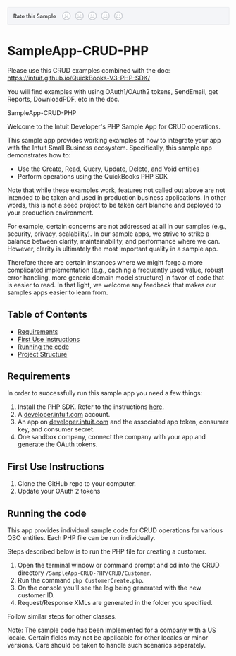[![Sample Banner](views/Sample.png)][ss1]

# SampleApp-CRUD-PHP

Please use this CRUD examples combined with the doc: https://intuit.github.io/QuickBooks-V3-PHP-SDK/

You will find examples with using OAuth1/OAuth2 tokens, SendEmail, get Reports, DownloadPDF, etc in the doc.

SampleApp-CRUD-PHP

<p>Welcome to the Intuit Developer's PHP Sample App for CRUD operations.</p>
<p>This sample app provides working examples of how to integrate your app with the Intuit Small Business ecosystem. Specifically, this sample app demonstrates how to:</p>

<ul>
	<li>Use the Create, Read, Query, Update, Delete, and Void entities</li>
	<li>Perform operations using the QuickBooks PHP SDK</li>
</ul>

<p>Note that while these examples work, features not called out above are not intended to be taken and used in production business applications. In other words, this is not a seed project to be taken cart blanche and deployed to your production environment.</p>  

<p>For example, certain concerns are not addressed at all in our samples (e.g., security, privacy, scalability). In our sample apps, we strive to strike a balance between clarity, maintainability, and performance where we can. However, clarity is ultimately the most important quality in a sample app.</p>

<p>Therefore there are certain instances where we might forgo a more complicated implementation (e.g., caching a frequently used value, robust error handling, more generic domain model structure) in favor of code that is easier to read. In that light, we welcome any feedback that makes our samples apps easier to learn from.</p>

## Table of Contents

* [Requirements](#requirements)
* [First Use Instructions](#first-use-instructions)
* [Running the code](#running-the-code)
* [Project Structure](#project-structure)


## Requirements

In order to successfully run this sample app you need a few things:

1. Install the PHP SDK. Refer to the instructions [here](https://developer.intuit.com/docs/0100_quickbooks_online/0400_tools/0005_accounting/0209_php/0002_install_the_php_sdk).
2. A [developer.intuit.com](http://developer.intuit.com) account.
3. An app on [developer.intuit.com](http://developer.intuit.com) and the associated app token, consumer key, and consumer secret.
4. One sandbox company, connect the company with your app and generate the OAuth tokens.

## First Use Instructions

1. Clone the GitHub repo to your computer.
2. Update your OAuth 2 tokens

## Running the code

This app provides individual sample code for CRUD operations for various QBO entities.
Each PHP file can be run individually.

Steps described below is to run the PHP file for creating a customer.

1. Open the terminal window or command prompt and cd into the CRUD directory `/SampleApp-CRUD-PHP/CRUD/Customer`.
2. Run the command `php CustomerCreate.php`.
3. On the console you'll see the log being generated with the new customer ID.
4. Request/Response XMLs are generated in the folder you specified.

Follow similar steps for other classes.

Note: The sample code has been implemented for a company with a US locale. Certain fields may not be applicable for other locales or minor versions. Care should be taken to handle such scenarios separately.

[ss1]: https://help.developer.intuit.com/s/samplefeedback?cid=9010&repoName=SampleApp-CRUD-PHP